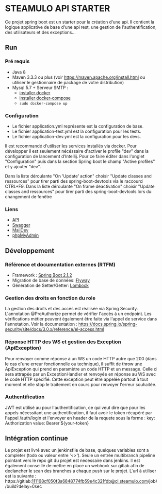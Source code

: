 # STEAMULO API STARTER
Ce projet spring boot est un starter pour la création d'une api. Il contient la logique applicative de 
base d'une api rest, une gestion de l'authentification, des utilisateurs et des exceptions...

## Run
### Pré requis
* Java 8 
* Maven 3.3.3 ou plus (voir https://maven.apache.org/install.html ou utiliser le gestionnaire de package de votre distribution)
* Mysql 5.7 + Serveur SMTP :
    * [installer docker](https://docs.docker.com/install/)
    * [installer docker-compose](https://docs.docker.com/compose/install/)
    * ```sudo docker-compose up```

### Configuration
* Le fichier application.yml représente est la configuration de base.
* Le fichier application-test.yml est la configuration pour les tests.
* Le fichier application-dev.yml est la configuration pour les devs.

Il est recommandé d'utiliser les services installés via docker. Pour développer il est seulement nécéssaire d'activer le profile "dev"
dans la configuration de lancement d'Intellij. Pour ce faire éditer dans l'onglet "Configuration" puis dans la section Spring boot le champ "Active profiles" et y ajouter "dev".

Dans la liste déroulante "On 'Update' action" choisir "Update classes and ressources" pour tirer parti des spring-boot-devtools via le raccourci CTRL+F9.
Dans la liste déroulante "On frame deactivation" choisir "Update classes and ressources" pour tirer parti des spring-boot-devtools lors du changement de fenêtre

### Liens
* [API](http://localhost:8000)
* [Swagger](http://localhost:8000/swagger-ui.html)
* [MailDev](http://localhost:8081)
* [phpMyAdmin](http://localhost:8082)


## Développement

### Référence et documentation externes (RTFM)
* Framework : [Spring Boot 2.1.2](https://docs.spring.io/spring-boot/docs/2.1.2.RELEASE/reference/htmlsingle/)
* Migration de base de données: [Flyway](https://flywaydb.org/)
* Génération de Setter/Getter: [Lombock](https://projectlombok.org/)

### Gestion des droits en fonction du role
La gestion des droits et des accès est réalisée via Spring Security. L'annotation @PreAuthorize permet de vérifier
l'accès à un endpoint. Les vérifications métier peuvent également être faite via l'appel de service dans l'annotation.
Voir la documentation : https://docs.spring.io/spring-security/site/docs/3.0.x/reference/el-access.html

### Réponse HTTP des WS et gestion des Exception (ApiException)
Pour renvoyer comme réponse à un WS un code HTTP autre que 200 (dans le cas d'une erreur fonctionnelle ou technique),
il suffit de throw une ApiException qui prend en paramètre un code HTTP et un message. Celle ci sera attrapée par
un ExceptionHandler et renvoyée en réponse au WS avec le code HTTP spécifié. Cette exception peut être appelée partout
à tout moment et elle stop le traitement en cours pour renvoyer l'erreur souhaitée.

### Authentification
JWT est utilisé au pour l'authentification, ce qui veut dire que pour les appels nécessitant une authentification, 
il faut avoir le token récupéré par l'appel /auth/login et l'envoyer en header de la requete sous la forme :
key: Authorization
value: Bearer ${your-token}

## Intégration continue
Le projet est livré avec un jenkinsfile de base, quelques variables sont a completer (todo ou valeur entre '<>').
Seule un entrée multibranch pipeline pointant vers le repo git du projet est necessaire dans jenkins.
Il est également conseillé de mettre en place un webhook sur gitlab afin de declancher le scan des branches a chaque push sur le projet.
L'url à utiliser est la suivante : https://gitlab:111168cf050f3a6848774fb59e4c321fdb@ci.steamulo.com/job/<Chemin vers le job>/build?delay=0sec
